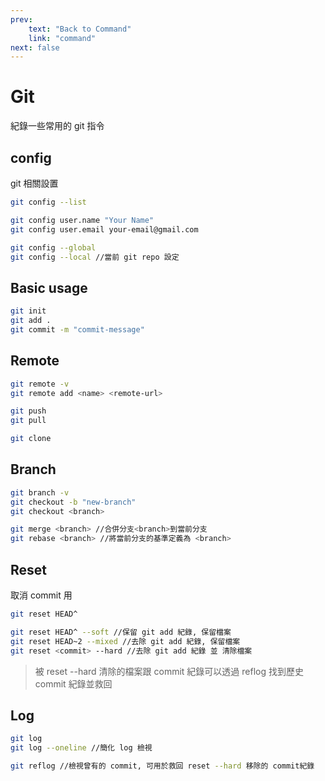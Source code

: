 ```yaml
---
prev: 
    text: "Back to Command"
    link: "command"
next: false
---
```


# Git
紀錄一些常用的 git 指令

## config
git 相關設置
```bash
git config --list

git config user.name "Your Name"
git config user.email your-email@gmail.com

git config --global
git config --local //當前 git repo 設定

```

## Basic usage

```bash
git init
git add .
git commit -m "commit-message"

```

## Remote
```bash
git remote -v
git remote add <name> <remote-url>

git push 
git pull

git clone
```

## Branch
```bash
git branch -v
git checkout -b "new-branch"
git checkout <branch>

git merge <branch> //合併分支<branch>到當前分支
git rebase <branch> //將當前分支的基準定義為 <branch>
```

## Reset
取消 commit 用
```bash
git reset HEAD^ 

git reset HEAD^ --soft //保留 git add 紀錄, 保留檔案
git reset HEAD~2 --mixed //去除 git add 紀錄, 保留檔案
git reset <commit> --hard //去除 git add 紀錄 並 清除檔案
```
> 被 reset --hard 清除的檔案跟 commit 紀錄可以透過 reflog 找到歷史 commit 紀錄並救回

## Log
```bash
git log
git log --oneline //簡化 log 檢視

git reflog //檢視曾有的 commit, 可用於救回 reset --hard 移除的 commit紀錄
```